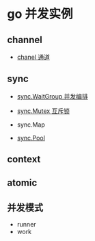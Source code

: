 # go 并发实例

## channel  

- [chanel 通道](go-chan.md)

## sync  

- [sync.WaitGroup 并发编排](go-sync-waitgroup.md)

- [sync.Mutex 互斥锁](go-sync-mutex.md)

- sync.Map

- [sync.Pool](go-sync-pool.md)

## context  

## atomic

## 并发模式

- runner
- work
